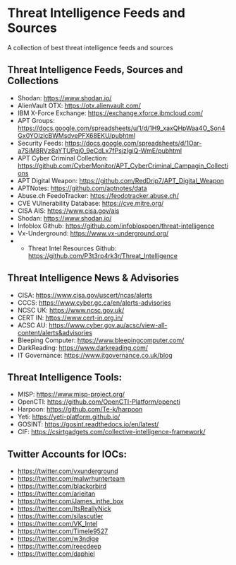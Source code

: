 # Threat Intelligence Feeds and Sources

A collection of best threat intelligence feeds and sources

## Threat Intelligence Feeds, Sources and Collections
- Shodan: https://www.shodan.io/
- AlienVault OTX: https://otx.alienvault.com/
- IBM X-Force Exchange: https://exchange.xforce.ibmcloud.com/
- APT Groups: https://docs.google.com/spreadsheets/u/1/d/1H9_xaxQHpWaa4O_Son4Gx0YOIzlcBWMsdvePFX68EKU/pubhtml
- Security Feeds: https://docs.google.com/spreadsheets/d/1Oar-a7SiM8RVz8aYTUPqj0_9eCdLx7fPsjzIgiQ-WmE/pubhtml
- APT Cyber Criminal Collection: https://github.com/CyberMonitor/APT_CyberCriminal_Campagin_Collections
- APT Digital Weapon: https://github.com/RedDrip7/APT_Digital_Weapon
- APTNotes: https://github.com/aptnotes/data
- Abuse.ch FeedoTracker: https://feodotracker.abuse.ch/
- CVE VUlnerability Database: https://cve.mitre.org/
- CISA AIS: https://www.cisa.gov/ais
- Shodan: https://www.shodan.io/
- Infoblox Github: https://github.com/infobloxopen/threat-intelligence
- Vx-Underground: https://www.vx-underground.org/
- - Threat Intel Resources Github: https://github.com/P3t3rp4rk3r/Threat_Intelligence

## Threat Intelligence News & Advisories
- CISA: https://www.cisa.gov/uscert/ncas/alerts
- CCCS: https://www.cyber.gc.ca/en/alerts-advisories
- NCSC UK: https://www.ncsc.gov.uk/
- CERT IN: https://www.cert-in.org.in/
- ACSC AU: https://www.cyber.gov.au/acsc/view-all-content/alerts&advisories
- Bleeping Computer: https://www.bleepingcomputer.com/
- DarkReading: https://www.darkreading.com/
- IT Governance: https://www.itgovernance.co.uk/blog

## Threat Intelligence Tools:
- MISP: https://www.misp-project.org/
- OpenCTI: https://github.com/OpenCTI-Platform/opencti
- Harpoon: https://github.com/Te-k/harpoon
- Yeti: https://yeti-platform.github.io/
- GOSINT: https://gosint.readthedocs.io/en/latest/
- CIF: https://csirtgadgets.com/collective-intelligence-framework/

## Twitter Accounts for IOCs:
- https://twitter.com/vxunderground
- https://twitter.com/malwrhunterteam
- https://twitter.com/blackorbird
- https://twitter.com/arieitan
- https://twitter.com/James_inthe_box
- https://twitter.com/ItsReallyNick
- https://twitter.com/silascutler
- https://twitter.com/VK_Intel
- https://twitter.com/Timele9527
- https://twitter.com/w3ndige
- https://twitter.com/reecdeep
- https://twitter.com/daphiel
